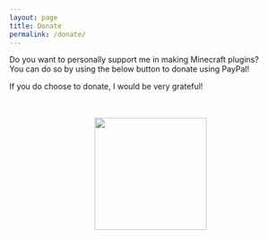 ```yaml
---
layout: page
title: Donate
permalink: /donate/
---
```


Do you want to personally support me in making Minecraft plugins?  
You can do so by using the below button to donate using PayPal!  
  
If you do choose to donate, I would be very grateful!


<br>
<br>

<div align="center">
    <a href="https://paypal.me/erdiperdi/4.2" target="_blank">
        <img src="{{ "/assets/paypal-donate.png" | relative_url }}" width="200" />
    </a>
</div>
